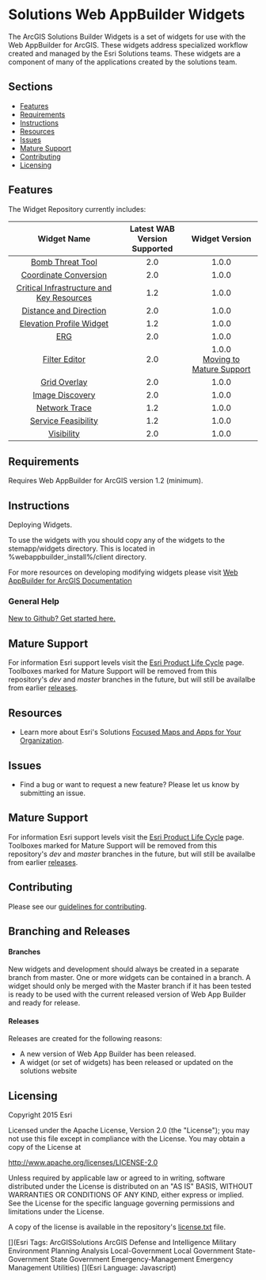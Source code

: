 # Solutions Web AppBuilder Widgets
The ArcGIS Solutions Builder Widgets is a set of widgets for use with the Web AppBuilder for ArcGIS. These widgets address specialized workflow created and managed by the Esri Solutions teams. These widgets are a component of many of the applications created by the solutions team.

## Sections

* [Features](#features)
* [Requirements](#requirements)
* [Instructions](#instructions)
* [Resources](#resources)
* [Issues](#issues)
* [Mature Support](#mature-support)
* [Contributing](#contributing)
* [Licensing](#licensing)

## Features
The Widget Repository currently includes:


|                              Widget Name                             | Latest WAB<br>Version Supported |                     Widget Version                     |
|:--------------------------------------------------------------------:|:----------------------------:|:------------------------------------------------------:|
| [Bomb Threat Tool](./BombThreat/README.md)                           |              2.0             |                          1.0.0                         |
| [Coordinate Conversion](./CoordinateConversion/ReadMe.md)            |              2.0             |                          1.0.0                         |
| [Critical Infrastructure and Key Resources](./CI_KR_Chart/README.md) |              1.2             |                          1.0.0                         |
| [Distance and Direction](./DistanceAndDirection/ReadMe.md)           |              2.0             |                          1.0.0                         |
| [Elevation Profile Widget](./ElevationProfileTable/README.md)        |              1.2             |                          1.0.0                         |
| [ERG](./ERG/README.md)                                               |              2.0             |                          1.0.0                         |
| [Filter Editor](./FilterEditor/README.md)                            |              2.0             | 1.0.0<br>[Moving to Mature Support ](#mature-support) |
| [Grid Overlay](./GridOverlay/README.md)                              |              2.0             |                          1.0.0                         |
| [Image Discovery](./ImageDiscovery/README.md)                        |              2.0             |                          1.0.0                         |
| [Network Trace](./NetworkTrace/README.md)                            |              1.2             |                          1.0.0                         |
| [Service Feasibility](./ServiceFeasibility/README.md)                |              1.2             |                          1.0.0                         |
| [Visibility](./Visibility/README.md)                                 |              2.0             |                          1.0.0                         |

## Requirements
Requires Web AppBuilder for ArcGIS version 1.2 (minimum).

## Instructions
Deploying Widgets.

To use the widgets with you should copy any of the widgets to the stemapp/widgets directory. This is located in %webappbuilder_install%/client directory.

For more resources on developing modifying widgets please visit
[Web AppBuilder for ArcGIS Documentation](http://doc.arcgis.com/en/web-appbuilder/)

### General Help
[New to Github? Get started here.](http://htmlpreview.github.com/?https://github.com/Esri/esri.github.com/blob/master/help/esri-getting-to-know-github.html)

## Mature Support
 For information Esri support levels visit the [Esri Product Life Cycle](http://support.esri.com/other-resources/product-life-cycle) page. Toolboxes marked for Mature Support will be removed from this repository's *dev* and *master* branches in the future, but will still be availalbe from earlier [releases](https://github.com/Esri/solutions-geoprocessing-toolbox/releases).
 
## Resources

* Learn more about Esri's Solutions [Focused Maps and Apps for Your Organization](http://solutions.arcgis.com/).

## Issues

* Find a bug or want to request a new feature?  Please let us know by submitting an issue.

## Mature Support
For information Esri support levels visit the [Esri Product Life Cycle](http://support.esri.com/other-resources/product-life-cycle) page. Toolboxes marked for Mature Support will be removed from this repository's *dev* and *master* branches in the future, but will still be availalbe from earlier [releases](https://github.com/Esri/solutions-geoprocessing-toolbox/releases).

## Contributing

Please see our [guidelines for contributing](http://github.com/Esri/solutions-webappbuilder-widgets/blob/master/CONTRIBUTING.md).

## Branching and Releases

#### Branches ####
New widgets and development should always be created in a separate branch from master. One or more widgets can be contained in a branch. A widget should only be merged with the Master branch if it has been tested is ready to be used with the current released version of Web App Builder and ready for release.
#### Releases ####
Releases are created for the following reasons:
- A new version of Web App Builder has been released.
- A widget (or set of widgets) has been released or updated on the solutions website


## Licensing

Copyright 2015 Esri

Licensed under the Apache License, Version 2.0 (the "License");
you may not use this file except in compliance with the License.
You may obtain a copy of the License at

   http://www.apache.org/licenses/LICENSE-2.0

Unless required by applicable law or agreed to in writing, software
distributed under the License is distributed on an "AS IS" BASIS,
WITHOUT WARRANTIES OR CONDITIONS OF ANY KIND, either express or implied.
See the License for the specific language governing permissions and
limitations under the License.

A copy of the license is available in the repository's
[license.txt](license.txt) file.

[](Esri Tags: ArcGISSolutions ArcGIS Defense and Intelligence Military Environment Planning Analysis Local-Government Local Government State-Government State Government Emergency-Management Emergency Management Utilities)
[](Esri Language: Javascript)
